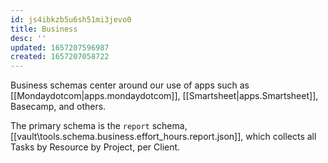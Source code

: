 ```yaml
---
id: js4ibkzb5u6sh51mi3jevo0
title: Business
desc: ''
updated: 1657207596987
created: 1657207058722
---
```


Business schemas center around our use of apps such as [[Mondaydotcom|apps.mondaydotcom]], [[Smartsheet|apps.Smartsheet]], Basecamp, and others.

The primary schema is the `report` schema, [[vault\tools.schema.business.effort_hours.report.json]], which collects all Tasks by Resource by Project, per Client.
